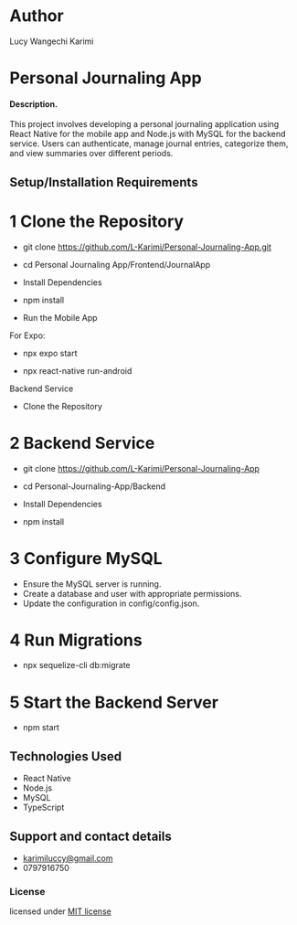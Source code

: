 # Author

Lucy Wangechi Karimi

# Personal Journaling App

#### Description.

This project involves developing a personal journaling application using React Native for the mobile app and Node.js with MySQL for the backend service. Users can authenticate, manage journal entries, categorize them, and view summaries over different periods.

## Setup/Installation Requirements

# 1 Clone the Repository

- git clone https://github.com/L-Karimi/Personal-Journaling-App.git
- cd Personal Journaling App/Frontend/JournalApp

- Install Dependencies

- npm install
- Run the Mobile App

For Expo:
- npx expo start

- npx react-native run-android

Backend Service
- Clone the Repository

# 2 Backend Service
- git clone https://github.com/L-Karimi/Personal-Journaling-App
- cd Personal-Journaling-App/Backend
- Install Dependencies

- npm install

# 3 Configure MySQL

- Ensure the MySQL server is running.
- Create a database and user with appropriate permissions.
- Update the configuration in config/config.json.

# 4 Run Migrations 
- npx sequelize-cli db:migrate

# 5 Start the Backend Server

- npm start

## Technologies Used

- React Native
- Node.js
- MySQL
- TypeScript 

## Support and contact details

- karimiluccy@gmail.com
- 0797916750

### License

licensed under [MIT license](LICENSE)
